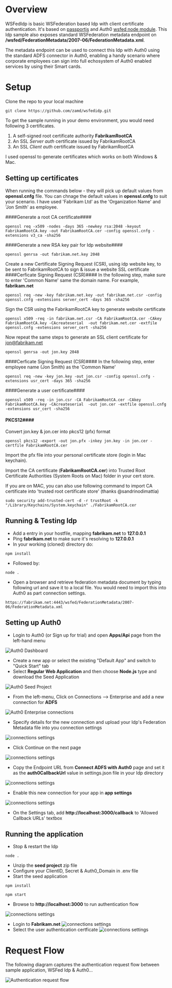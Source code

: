 # Overview
WSFedIdp is basic WSFederation based Idp with client certificate authentication. 
It's based on [passportjs](https://github.com/jaredhanson/passport) and Auth0 [wsfed node module]( https://github.com/auth0/node-wsfed). 
This Idp sample also exposes standard WSFederation metadata endpoint on **/wsfed/FederationMetadata/2007-06/FederationMetadata.xml**.

The metadata endpoint can be used to connect this Idp with Auth0 using the standard ADFS connector in Auth0, enabling a handy scenario where corporate employees can sign into full echosystem of Auth0 enabled services by using their Smart cards.

Setup
===================
Clone the repo to your local machine

```
git clone https://github.com/zamd/wsfedidp.git
```

To get the sample running in your demo environment, you would need following 3 certificates. 

 1. A self-signed root certificate authority **FabrikamRootCA**
 2. An SSL *Server auth* certificate issued by FabrikamRootCA 
 3. An SSL *Client auth* certificate issued by FabrikamRootCA

I used openssl to generate certificates which works on both Windows & Mac. 

Setting up certificates
---------------------------

When running the commands below - they will pick up default values from **openssl.cnfg** file. You can chnage the default values in **openssl.cnfg** to suit your scenario. 
I have used 'Fabrikam Ltd' as the 'Organization Name' and 'Jon Smith' as employee.

####Generate a root CA certificate####
```
openssl req -x509 -nodes -days 365 -newkey rsa:2048 -keyout FabrikamRootCA.key -out FabrikamRootCA.cer -config openssl.cnfg -extensions v3_ca -sha256
```

####Generate a new RSA key pair for Idp website####
```
openssl genrsa -out fabrikam.net.key 2048
```
Create a new Certificate Signing Request (CSR), using idp website key, to be sent to FabrikamRootCA to sign & issue a website SSL certificate 
####Cerficate Signing Request (CSR)####
In the following step, make sure to enter 'Common Name' same the domain name. For example, **fabrikam.net**
```
openssl req -new -key fabrikam.net.key -out fabrikam.net.csr -config openssl.cnfg -extensions server_cert -days 365 -sha256
```
Sign the CSR using the FabrikamRootCA key to generate website certificate

```
openssl x509 -req -in fabrikam.net.csr -CA FabrikamRootCA.cer -CAkey FabrikamRootCA.key -CAcreateserial  -out fabrikam.net.cer -extfile openssl.cnfg -extensions server_cert -sha256
```
Now repeat the same steps to generate an SSL client certificate for jon@fabrikam.net

```
openssl genrsa -out jon.key 2048
```
####Cerficate Signing Request (CSR)####
In the following step, enter employee name (Jon Smith) as the 'Common Name'
```
openssl req -new -key jon.key -out jon.csr -config openssl.cnfg -extensions usr_cert -days 365 -sha256
```
####Generate a user certificate####
```
openssl x509 -req -in jon.csr -CA FabrikamRootCA.cer -CAkey FabrikamRootCA.key -CAcreateserial  -out jon.cer -extfile openssl.cnfg -extensions usr_cert -sha256
```
#### PKCS12####
Convert jon.key & jon.cer into pkcs12 (pfx) format

```
openssl pkcs12 -export -out jon.pfx -inkey jon.key -in jon.cer -certfile FabrikamRootCA.cer
```
Import the pfx file into your personal certificate store (login in Mac keychain).

Import the CA certificate (**FabrikamRootCA.cer**) into Trusted Root Certificate Authorities (System Roots on Mac) folder in your cert store. 

If you are on MAC, you can also use following command to import CA certificate into 'trusted root certificate store' (thanks @sandrinodimattia)

```
sudo security add-trusted-cert -d -r trustRoot -k "/Library/Keychains/System.keychain" ./FabrikamRootCA.cer
```

Running & Testing Idp
---------------------------
- Add a entry in your hostfile, mapping **fabrikam.net** to **127.0.0.1**
- Ping **fabrikam.net** to make sure it's resolving to **127.0.0.1**
- In your working (cloned) directory do:
```
npm install
```
- Followed by:
```
node .
```
- Open a browser and retrieve federation metadata document by typing following url and save it to a local file. You would need to import this into Auth0 as part connection settings.
```
https://fabrikam.net:4443/wsfed/FederationMetadata/2007-06/FederationMetadata.xml
```

Setting up Auth0
---------------------------
- Login to Auth0 (or Sign up for trial) and open **Apps/Api** page from the left-hand menu

![Auth0 Dashboard](https://github.com/zamd/wsfedidp/blob/master/images/auth0dash.PNG)

- Create a new app or select the existing "Default App" and switch to "Quick Start" tab
- Select **Regular Web Application** and then choose **Node.js** type and download the Seed Application

![Auth0 Seed Project](https://github.com/zamd/wsfedidp/blob/master/images/auth0seedproject.PNG)

- From the left-menu, Click on Connections --> Enterprise and add a new connection for **ADFS**


![Auth0 Enterprise connections](https://github.com/zamd/wsfedidp/blob/master/images/auth0adfscon.PNG)

- Specify details for the new connection and upload your Idp's Federation Metadata file into you connection settings

![connections settings](https://github.com/zamd/wsfedidp/blob/master/images/auth0adfsconset.PNG)

- Click Continue on the next page

![connections settings](https://github.com/zamd/wsfedidp/blob/master/images/auth0adfsconset2.PNG)

- Copy the Endpoint URL from **Connect ADFS with Auth0** page and set it as the **auth0CallbackUrl** value in settings.json file in your Idp directory

![connections settings](https://github.com/zamd/wsfedidp/blob/master/images/auth0adfsconset3.PNG)

- Enable this new connection for your app in **app settings**

![connections settings](https://github.com/zamd/wsfedidp/blob/master/images/auth0connectionenabledapp.PNG)

- On the Settings tab, add **http://localhost:3000/callback** to 'Allowed Callback URLs' textbox

Running the application
-----------------------------
- Stop & restart the Idp
```
node .
```
- Unzip the **seed project** zip file
- Configure your ClientID, Secret & Auth0_Domain in .env file
- Start the seed application
```
npm install
```
```
npm start
```
- Browse to **http://localhost:3000** to run authentication flow

![connections settings](https://github.com/zamd/wsfedidp/blob/master/images/auth0fedworking.PNG)
- Login to **Fabrikam.net**
![connections settings](https://github.com/zamd/wsfedidp/blob/master/images/auth0fedworking2.PNG)
- Select the user authentication certficate 
![connections settings](https://github.com/zamd/wsfedidp/blob/master/images/auth0fedworking3.PNG)

Request Flow
===================

The following diagram captures the authentication request flow between sample application, WSFed Idp & Auth0...

![Authentication request flow](https://github.com/zamd/wsfedidp/blob/master/images/requestflow.png)